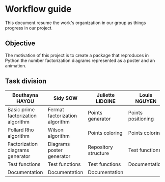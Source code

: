 # Workflow guide

This document resume the work's organization in our group as things progress in our project.

## Objective 

The motivation of this project is to create a package that reproduces in Python the number factorization diagrams represented as a poster and an animation.

## Task division
| Bouthayna HAYOU                      | Sidy SOW                       | Juliette LIDOINE     | Louis NGUYEN       |
|--------------------------------------|--------------------------------|----------------------|--------------------|
| Basic prime factorization algorithm  | Fermat factorization algorithm | Points generator     | Points positioning |
| Pollard Rho algorithm                | Wilson algorithm               | Points coloring      | Points coloring    |
| Factorization diagrams generator     | Diagrams poster generator      | Repository structure | Test functions     |
| Test functions                       | Test functions                 | Test functions       | Documentation      |
| Documentation                        | Documentation                  | Documentation        |                    |
